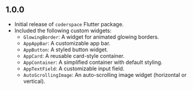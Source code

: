 ## 1.0.0

- Initial release of `coderspace` Flutter package.
- Included the following custom widgets:
    - `GlowingBorder`: A widget for animated glowing borders.
    - `AppAppBar`: A customizable app bar.
    - `AppButton`: A styled button widget.
    - `AppCard`: A reusable card-style container.
    - `AppContainer`: A simplified container with default styling.
    - `AppTextField`: A customizable input field.
    - `AutoScrollingImage`: An auto-scrolling image widget (horizontal or vertical).

